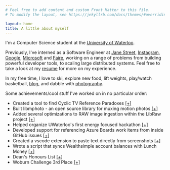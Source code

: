 ```yaml
---
# Feel free to add content and custom Front Matter to this file.
# To modify the layout, see https://jekyllrb.com/docs/themes/#overriding-theme-defaults

layout: home
title: A little about myself
---
```


I'm a Computer Science student at the [University of Waterloo](https://uwaterloo.ca).

Previously, I've interned as a Software Engineer at [Jane Street](https://janestreet.com), [Instagram](https://instagram.com), [Google](https://google.com), [Microsoft](https://microsoft.com) and [Faire](https://faire.com), working on a range of problems from building powerful developer tools, to scaling large distributed systems. Feel free to take a look at my [resume](/Resume.pdf) for more on my experience.

In my free time, I love to ski, explore new food, lift weights, play/watch basketball, [blog](https://medium.com/@jamiepinheiro), and dabble with [photography](https://vsco.co/jamiepinheiro).

Some achievements/cool stuff I've worked on in no particular order:

- Created a tool to find Cyclic TV Reference Paradoxes [[+]](https://jamiepinheiro.com/cyclic_tv_reference_paradox_finder)
- Built libmphoto - an open source library for muxing motion photos [[+]](https://github.com/googleinterns/libmphoto)
- Added several optimizations to RAW image ingestion within the LibRaw project [[+]](https://www.libraw.org/news/libraw-0-20-2-Release?page=1)
- Helped organize UWaterloo's first energy focused hackathon [[+]](https://uwen.ca/about.html)
- Developed support for referencing Azure Boards work items from inside GitHub issues [[+]](https://mobile.twitter.com/alexcnichols/status/1118170956860551169)
- Created a vscode extension to paste text directly from screenshots [[+]](https://marketplace.visualstudio.com/items?itemName=jamiepinheiro.paste-from-screenshot)
- Wrote a script that syncs Wealthsimple account balances with Lunch Money [[+]](https://lunchmoney.dev/#auto-importers)
- Dean's Honours List [[+]](https://uwaterloo.ca/math/current-undergraduates/funding-and-awards/deans-honours-list/fall-2017-term)
- Woburn Challenge 3rd Place [[+]](https://static1.squarespace.com/static/5602365be4b02ead4f1620e0/t/562c076ce4b01024eb5ffc90/1445726060992/wc-2015-16-round1-results.pdf)
